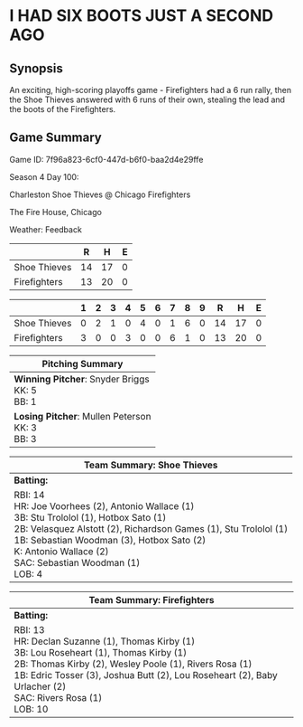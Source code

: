 # I HAD SIX BOOTS JUST A SECOND AGO

## Synopsis

An exciting, high-scoring playoffs game - Firefighters had a 6 run rally, then the Shoe Thieves answered with 6
runs of their own, stealing the lead and the boots of the Firefighters.

## Game Summary

Game ID: 7f96a823-6cf0-447d-b6f0-baa2d4e29ffe

Season 4 Day 100:

Charleston Shoe Thieves @ Chicago Firefighters

The Fire House, Chicago

Weather: Feedback



|  | R | H | E |
| --- | --- | --- | --- |
| Shoe Thieves |  14 |  17 |   0 | 
| Firefighters |  13 |  20 |   0 | 


|  |   1 |   2 |   3 |   4 |   5 |   6 |   7 |   8 |   9 |  R | H | E |
| --- | --- | --- | --- | --- | --- | --- | --- | --- | --- | --- | --- | --- |
| Shoe Thieves |   0 |   2 |   1 |   0 |   4 |   0 |   1 |   6 |   0 |  14 |  17 |   0 | 
| Firefighters |   3 |   0 |   0 |   3 |   0 |   0 |   6 |   1 |   0 |  13 |  20 |   0 | 


| Pitching Summary |
| --- |
| **Winning Pitcher**: Snyder Briggs<br />KK: 5<br />BB: 1 |
| **Losing Pitcher**: Mullen Peterson<br />KK: 3<br />BB: 3 |


| Team Summary: Shoe Thieves |
| --- |
| **Batting:** |
| RBI: 14 <br />HR: Joe Voorhees (2), Antonio Wallace (1) <br />3B: Stu Trololol (1), Hotbox Sato (1) <br />2B: Velasquez Alstott (2), Richardson Games (1), Stu Trololol (1) <br />1B: Sebastian Woodman (3), Hotbox Sato (2) <br />K: Antonio Wallace (2) <br />SAC: Sebastian Woodman (1) <br />LOB: 4 |

| Team Summary: Firefighters |
| --- |
| **Batting:** |
| RBI: 13 <br />HR: Declan Suzanne (1), Thomas Kirby (1) <br />3B: Lou Roseheart (1), Thomas Kirby (1) <br />2B: Thomas Kirby (2), Wesley Poole (1), Rivers Rosa (1) <br />1B: Edric Tosser (3), Joshua Butt (2), Lou Roseheart (2), Baby Urlacher (2) <br />SAC: Rivers Rosa (1) <br />LOB: 10 |

